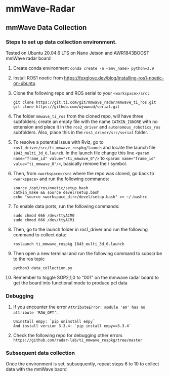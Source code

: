 # mmWave-Radar

## mmWave Data Collection

### Steps to set up data collection environment. 

Tested on Ubuntu 20.04.6 LTS on Nano Jetson and AWR1843BOOST mmWave radar board

1. Create conda environment `conda create -n <env_name> python=3.9`

2. Install ROS1 noetic from https://foxglove.dev/blog/installing-ros1-noetic-on-ubuntu

3. Clone the following repo and ROS serial to your `<workspace>/src:`
   ```   
   git clone https://git.ti.com/git/mmwave_radar/mmwave_ti_ros.git
   git clone https://github.com/wjwwood/serial.git
   ```
5. The folder `mmwave_ti_ros` from the cloned repo, will have three subfolders; create an empty file with the name `CATKIN_IGNORE` with no extension and place it in the `ros2_driver` and `autonomous_robotics_ros` subfolders. Also, place this in the `ros1_driver/src/serial` folder.

6. To resolve a potential issue with Rviz, go to `ros1_driver/src/ti_mmwave_rospkg/launch` and locate the launch file `1843_multi_3d_0.launch`. In the launch file change this line `<param name="frame_id" value="/ti_mmwave_0"/>` to `<param name="frame_id" value="ti_mmwave_0"/>`, basically remove the / symbol.

7. Then, from `<workspace>/src` where the repo was cloned, go back to `<workspace>` and run the following commands:
   ```
   source /opt/ros/noetic/setup.bash
   catkin_make && source devel/setup.bash
   echo "source <workspace_dir>/devel/setup.bash" >> ~/.bashrc
   ```

8. To enable data ports, run the following commands:
   ```
   sudo chmod 666 /dev/ttyACM0
   sudo chmod 666 /dev/ttyACM1
   ```

10. Then, go to the launch folder in ros1_driver and run the following command to collect data:
    ```
    roslaunch ti_mmwave_rospkg 1843_multi_3d_0.launch
    ```

11. Then open a new terminal and run the following command to subscribe to the ros topic
    ```
    python3 data_collection.py
    ```

12. Remember to toggle SOP2,1,0 to “001" on the mmwave radar board to get the board into functional mode to produce pcl data

### Debugging

1. If you encounter the error `AttributeError: module 'em' has no attribute 'RAW_OPT’`:
   ```
   Uninstall empy: `pip uninstall empy`
   And install version 3.3.4: `pip install empy==3.3.4`
   ```

2. Check the following repo for debugging other errors `https://github.com/radar-lab/ti_mmwave_rospkg/tree/master`


### Subsequent data collection
Once the environment is set, subsequently, repeat steps 6 to 10 to collect data with the mmWave baord
